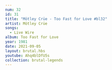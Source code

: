 ```yaml
---
num: 32
id: 31
title: "Mötley Crüe - Too Fast for Love #bl32"
artist: Mötley Crüe
songs:
  - Live Wire
album: Too Fast for Love
year: 1981
date: 2021-09-05
layout: brutal.hbs
youtube: Ahq4blDfU5s
collection: brutal-legends
---
```

